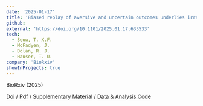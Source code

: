 ```yaml
---
date: '2025-01-17'
title: 'Biased replay of aversive and uncertain outcomes underlies irrational decision making.'
github:
external: 'https://doi.org/10.1101/2025.01.17.633533'
tech:
  - Seow, T. X.F.
  - McFadyen, J.
  - Dolan, R. J.
  - Hauser, T. U.
company: 'BioRxiv'
showInProjects: true
---
```


BioRxiv (2025)

[Doi](https://doi.org/10.1101/2025.01.17.633533) / [Pdf](/files/2025-01-17-Biased-replay-of-aversive-and-uncertain.pdf) / [Supplementary Material](/files/2025-01-17-Biased-replay-of-aversive-and-uncertain-supplementary.pdf) / [Data & Analysis Code](https://osf.io/sr74e/)
